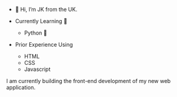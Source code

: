- 👋 Hi, I’m JK from the UK.

- Currently Learning 📖
  - Python 🐍

- Prior Experience Using
  - HTML 
  - CSS
  - Javascript 

I am currently building the front-end development of my new web application.

<!---
JK-Halligan/JK-Halligan is a ✨ special ✨ repository because its `README.md` (this file) appears on your GitHub profile.
You can click the Preview link to take a look at your changes.
--->
